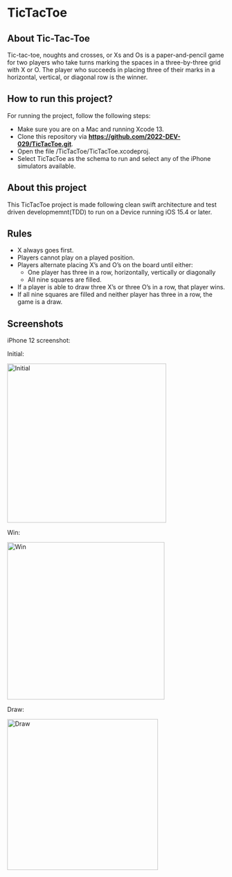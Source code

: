 # TicTacToe

## About Tic-Tac-Toe

Tic-tac-toe, noughts and crosses, or Xs and Os is a paper-and-pencil game for two players who take turns marking the spaces in a three-by-three grid with X or O. The player who succeeds in placing three of their marks in a horizontal, vertical, or diagonal row is the winner.

## How to run this project?

For running the project, follow the following steps:
- Make sure you are on a Mac and running Xcode 13.
- Clone this repository via **https://github.com/2022-DEV-029/TicTacToe.git**.
- Open the file /TicTacToe/TicTacToe.xcodeproj.
- Select TicTacToe as the schema to run and select any of the iPhone simulators available.

## About this project

This TicTacToe project is made following clean swift architecture and test driven developmemnt(TDD) to run on a Device running iOS 15.4 or later.  

## Rules

- X always goes first.
- Players cannot play on a played position.
- Players alternate placing X’s and O’s on the board until either:
	- One player has three in a row, horizontally, vertically or diagonally
	- All nine squares are filled.
- If a player is able to draw three X’s or three O’s in a row, that player wins.
- If all nine squares are filled and neither player has three in a row, the game is a draw.


## Screenshots

iPhone 12 screenshot:

Initial:


<img width="367" alt="Initial" src="https://user-images.githubusercontent.com/108480340/177108047-20a61dec-9b56-4274-9006-62cbd12fa8e7.png">

Win:


<img width="363" alt="Win" src="https://user-images.githubusercontent.com/108480340/177108070-77a533dc-cbae-4b71-a859-e8a500a137d6.png">

Draw:


<img width="348" alt="Draw" src="https://user-images.githubusercontent.com/108480340/177108100-7a82fd18-03ef-4286-b01f-5ef9b920e7ad.png">

